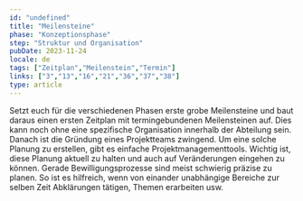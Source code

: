 ```yaml
---
id: "undefined"
title: "Meilensteine"
phase: "Konzeptionsphase"
step: "Struktur und Organisation"
pubDate: 2023-11-24
locale: de
tags: ["Zeitplan","Meilenstein","Termin"]
links: ["3","13","16","21","36","37","38"]
type: article
---
```


Setzt euch für die verschiedenen Phasen erste grobe Meilensteine und baut daraus einen ersten Zeitplan mit termingebundenen Meilensteinen auf. Dies kann noch ohne eine spezifische Organisation innerhalb der Abteilung sein. Danach ist die Gründung eines Projektteams zwingend. 
Um eine solche Planung zu erstellen, gibt es einfache Projektmanagementtools. Wichtig ist, diese Planung aktuell zu halten und auch auf Veränderungen eingehen zu können. Gerade Bewilligungsprozesse sind meist schwierig präzise zu planen. So ist es hilfreich, wenn von einander unabhängige Bereiche zur selben Zeit Abklärungen tätigen, Themen erarbeiten usw.
